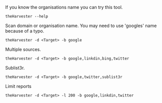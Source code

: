 If you know the organisations name you can try this tool.
```
theHarvester --help
```

Scan domain or organisation name. You may need to use 'googles' name because of a typo. 
```
theHarvester -d <Target> -b google
```

Multiple sources.
```
theHarvester -d <Target> -b google,linkdin,bing,twitter
```

Sublist3r.
```
theHarvester -d <Target> -b google,twitter,sublist3r
```

Limit reports
```
theHarvester -d <Target> -l 200 -b google,linkdin,twitter
```

